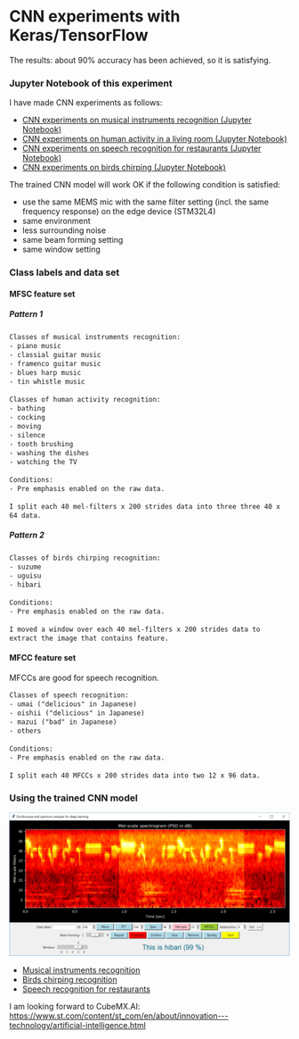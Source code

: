 # CNN experiments with Keras/TensorFlow

The results: about 90% accuracy has been achieved, so it is satisfying.

### Jupyter Notebook of this experiment

I have made CNN experiments as follows:

- [CNN experiments on musical instruments recognition (Jupyter Notebook)](./CNN_for_AED_music.ipynb)
- [CNN experiments on human activity in a living room (Jupyter Notebook)](./CNN_for_AED_living_room.ipynb)
- [CNN experiments on speech recognition for restaurants (Jupyter Notebook)](./CNN_for_AED_restaurant.ipynb)
- [CNN experiments on birds chirping (Jupyter Notebook)](./CNN_for_AED_birds.ipynb)

The trained CNN model will work OK if the following condition is satisfied:
- use the same MEMS mic with the same filter setting (incl. the same frequency response) on the edge device (STM32L4)
- same environment
- less surrounding noise
- same beam forming setting
- same window setting

### Class labels and data set

#### MFSC feature set

##### Pattern 1

```
Classes of musical instruments recognition:
- piano music
- classial guitar music
- framenco guitar music
- blues harp music
- tin whistle music

Classes of human activity recognition:
- bathing
- cocking
- moving
- silence
- tooth brushing
- washing the dishes
- watching the TV

Conditions:
- Pre emphasis enabled on the raw data.

I split each 40 mel-filters x 200 strides data into three three 40 x 64 data.
```
##### Pattern 2

```
Classes of birds chirping recognition:
- suzume
- uguisu
- hibari

Conditions:
- Pre emphasis enabled on the raw data.

I moved a window over each 40 mel-filters x 200 strides data to extract the image that contains feature.
```

#### MFCC feature set

MFCCs are good for speech recognition.

```
Classes of speech recognition:
- umai ("delicious" in Japanese)
- oishii ("delicious" in Japanese)
- mazui ("bad" in Japanese)
- others

Conditions:
- Pre emphasis enabled on the raw data.

I split each 40 MFCCs x 200 strides data into two 12 x 96 data.
```

### Using the trained CNN model

![](../oscilloscope/screenshots/ml_inference_hibari.jpg)

- [Musical instruments recognition](./run_inference_music.bat)
- [Birds chirping recognition](./run_inference_birds.bat)
- [Speech recognition for restaurants](./run_inference_restaurant.bat)

I am looking forward to CubeMX.AI: https://www.st.com/content/st_com/en/about/innovation---technology/artificial-intelligence.html
